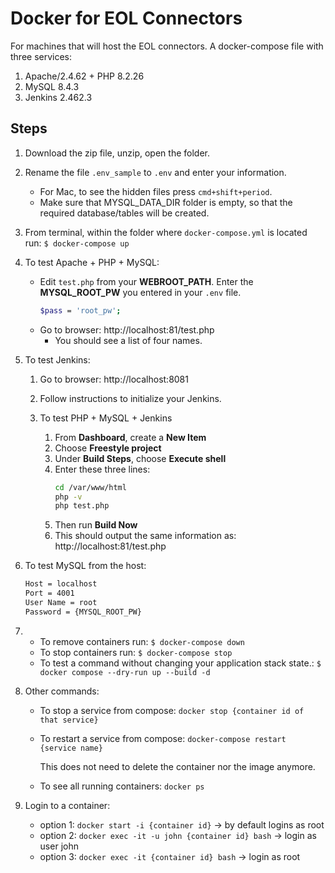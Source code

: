 # Docker for EOL Connectors

For machines that will host the EOL connectors.
A docker-compose file with three services:

1. Apache/2.4.62 + PHP 8.2.26
2. MySQL 8.4.3
3. Jenkins 2.462.3

## Steps

1. Download the zip file, unzip, open the folder.
2. Rename the file `.env_sample` to `.env` and enter your information.
   - For Mac, to see the hidden files press `cmd+shift+period`.
   - Make sure that MYSQL_DATA_DIR folder is empty, so that the required database/tables will be created.
3. From terminal, within the folder where `docker-compose.yml` is located run: `$ docker-compose up`
4. To test Apache + PHP + MySQL:
   - Edit `test.php` from your **WEBROOT_PATH**. Enter the **MYSQL_ROOT_PW** you entered in your `.env` file.
     ```sh
     $pass = 'root_pw';
     ```
   - Go to browser: http://localhost:81/test.php
     - You should see a list of four names.
5. To test Jenkins:

   1. Go to browser: http://localhost:8081
   2. Follow instructions to initialize your Jenkins.
   3. To test PHP + MySQL + Jenkins

      1. From **Dashboard**, create a **New Item**
      2. Choose **Freestyle project**
      3. Under **Build Steps**, choose **Execute shell**
      4. Enter these three lines:
         ```sh
         cd /var/www/html
         php -v
         php test.php
         ```
      5. Then run **Build Now**
      6. This should output the same information as: http://localhost:81/test.php

6. To test MySQL from the host:
   ```sh
   Host = localhost
   Port = 4001
   User Name = root
   Password = {MYSQL_ROOT_PW}
   ```
7. - To remove containers run: `$ docker-compose down`
   - To stop containers run: `$ docker-compose stop`
   - To test a command without changing your application stack state.: `$ docker compose --dry-run up --build -d`

8. Other commands:

   - To stop a service from compose: `docker stop {container id of that service}`
   - To restart a service from compose: `docker-compose restart {service name}`

     This does not need to delete the container nor the image anymore.

   - To see all running containers: `docker ps`

9. Login to a container:

   - option 1: `docker start -i {container id}`
     -> by default logins as root
   - option 2: `docker exec -it -u john {container id} bash`
     -> login as user john
   - option 3: `docker exec -it {container id} bash`
     -> login as root
